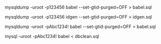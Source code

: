 mysqldump -uroot -p123456 babel --set-gtid-purged=OFF > babel.sql


mysqldump -uroot -p123456 idgen --set-gtid-purged=OFF > idgen.sql


mysqldump -uroot -pAbc1234! babel --set-gtid-purged=OFF > babel.sql





mysql -uroot -pAbc1234!  babel < dbclean.sql